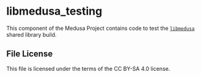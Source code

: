 # libmedusa_testing
This component of the Medusa Project contains code to test the
[`libmedusa`](/medusa_software/libmedusa) shared library build.

## File License
This file is licensed under the terms of the CC BY-SA 4.0 license.